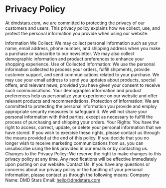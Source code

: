 # Privacy Policy

At dmdstars.com, we are committed to protecting the privacy of our customers and users. This privacy policy explains how we collect, use, and protect the personal information you provide when using our website.

Information We Collect:
We may collect personal information such as your name, email address, phone number, and shipping address when you make a purchase or subscribe to our newsletter.
We may also collect demographic information and product preferences to enhance your shopping experience.
Use of Collected Information:
We use the personal information collected to process your orders, fulfill shipments, provide customer support, and send communications related to your purchase.
We may use your email address to send you updates about products, special offers, and relevant news, provided you have given your consent to receive such communications.
Your demographic information and product preferences help us personalize your experience on our website and offer relevant products and recommendations.
Protection of Information:
We are committed to protecting the personal information you provide and employ appropriate security measures to safeguard it.
We will not share your personal information with third parties, except as necessary to fulfill the process of purchasing and shipping your orders.
Your Rights:
You have the right to access, correct, update, or delete your personal information that we have stored. If you wish to exercise these rights, please contact us through the means provided at the end of this policy.
If you decide that you no longer wish to receive marketing communications from us, you can unsubscribe using the link provided in our emails or by contacting us.
Changes to the Privacy Policy:
We reserve the right to make changes to this privacy policy at any time. Any modifications will be effective immediately upon posting on our website.
Contact Us:
If you have any questions or concerns about our privacy policy or the handling of your personal information, please contact us through the following means:
Company Name: DMD Stars
Email: hello@dmdstars.com

